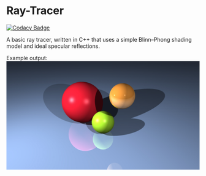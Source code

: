 # Ray-Tracer
[![Codacy Badge](https://app.codacy.com/project/badge/Grade/c405f635a1f74f5bb530467f8bd7042e)](https://www.codacy.com/manual/zeatmail/Ray-Tracer?utm_source=github.com&amp;utm_medium=referral&amp;utm_content=0zeat0/Ray-Tracer&amp;utm_campaign=Badge_Grade)

A basic ray tracer, written in C++ that uses a simple Blinn–Phong shading model and ideal specular reflections.

Example output:
![Output text](https://raw.githubusercontent.com/0zeat0/Ray-Tracer/master/output.jpg "Output")
